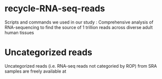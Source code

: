 # recycle-RNA-seq-reads
Scripts and commands we used in our study : Comprehensive analysis of RNA-sequencing to find the source of 1 trillion reads across diverse adult human tissues


# Uncategorized reads  

Uncategorized reads (i.e. RNA-seq reads not categoried by ROP) from SRA samples are freely available at 

